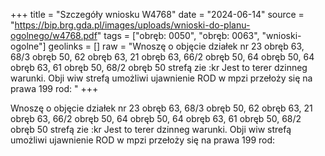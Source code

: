 +++
title = "Szczegóły wniosku W4768"
date = "2024-06-14"
source = "https://bip.brg.gda.pl/images/uploads/wnioski-do-planu-ogolnego/w4768.pdf"
tags = ["obręb: 0050", "obręb: 0063", "wnioski-ogolne"]
geolinks = []
raw = "Wnoszę o objęcie działek nr 23 obręb 63, 68/3 obręb 50, 62 obręb 63, 21 obręb 63, 66/2 obręb  50, 64 obręb 50, 64 obręb 63, 61 obręb 50, 68/2 obręb 50 strefą zie :kr Jest to terer dzinneg  warunki. Obji wiw strefą umożliwi ujawnienie ROD w mpzi przełoży się na prawa 199 rod:  "
+++

Wnoszę o objęcie działek nr 23 obręb 63, 68/3 obręb 50, 62 obręb 63, 21 obręb 63, 66/2 obręb
 50, 64 obręb 50, 64 obręb 63, 61 obręb 50, 68/2 obręb 50 strefą zie :kr Jest to terer dzinneg
 warunki. Obji wiw strefą umożliwi ujawnienie ROD w mpzi przełoży się na prawa 199 rod:
 


